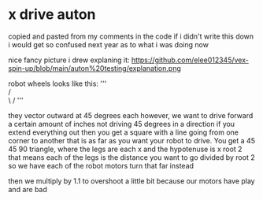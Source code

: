# x drive auton
copied and pasted from my comments in the code 
if i didn't write this down i would get so confused next year as to what i was doing now

nice fancy picture i drew explaning it: https://github.com/elee012345/vex-spin-up/blob/main/auton%20testing/explanation.png

robot wheels looks like this:
'''  
  /   \
  \   /
'''

  they vector outward at 45 degrees each
 however, we want to drive forward a certain amount of inches
not driving 45 degrees in a direction
if you extend everything out then you get a square
with a line going from one corner to another that is as far as you want
your robot to drive.
You get a 45 45 90 triangle, where the legs are each x and the hypotenuse is x root 2
that means each of the legs is the distance you want to go divided by root 2
so we have each of the robot motors turn that far instead

then we multiply by 1.1 to overshoot a little bit because our motors have play and are bad

